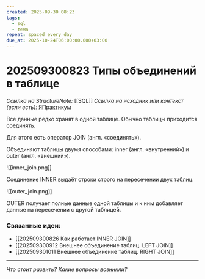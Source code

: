 ```yaml
---
created: 2025-09-30 08:23
tags:
  - sql
  - тема
repeat: spaced every day
due_at: 2025-10-24T06:00:00.000+03:00
---
```

# 202509300823 Типы объединений в таблице

*Ссылка на StructureNote:* [[SQL]]
*Ссылка на исходник или контекст (если есть):* [ЯПрактикум](https://practicum.yandex.ru/learn/backend-nodejs/courses/a4214ab0-2146-4152-b90e-651bf4c7ca5e/sprints/564244/topics/1b53ba64-4733-4307-b1cd-4bdadedf0af9/lessons/c7280fc1-553f-48ff-8e34-229c164583f9/)

Все данные редко хранят в одной таблице. Обычно таблицы приходится соединять.

Для этого есть оператор JOIN (англ. «соединять»).

Объединяют таблицы двумя способами: inner (англ. «внутренний») и outer (англ. «внешний»).

![[inner_join.png]]

Соединение INNER выдаёт строки строго на пересечении двух таблиц.

![[outer_join.png]]

OUTER получает полные данные одной таблицы и к ним добавляет данные на пересечении с другой таблицей.

### Связанные идеи:

* [[202509300826 Как работает INNER JOIN]]
* [[202509300912 Внешнее объединение таблиц. LEFT JOIN]]
* [[202509301011 Внешнее объединение таблиц. RIGHT JOIN]]

---

*Что стоит развить? Какие вопросы возникли?*
